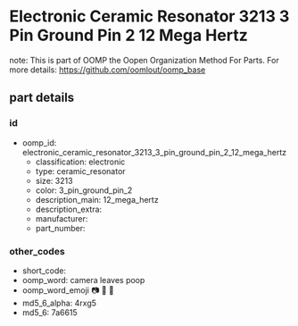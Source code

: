 # Electronic Ceramic Resonator 3213 3 Pin Ground Pin 2 12 Mega Hertz  

note: This is part of OOMP the Oopen Organization Method For Parts. For more details: https://github.com/oomlout/oomp_base

##  part details





### id
* oomp_id: electronic_ceramic_resonator_3213_3_pin_ground_pin_2_12_mega_hertz
  * classification: electronic
  * type: ceramic_resonator
  * size: 3213
  * color: 3_pin_ground_pin_2
  * description_main: 12_mega_hertz
  * description_extra: 
  * manufacturer: 
  * part_number: 

### other_codes
* short_code: 
* oomp_word: camera leaves poop
* oomp_word_emoji :camera: :leaves: :poop:
* md5_6_alpha: 4rxg5
* md5_6: 7a6615
